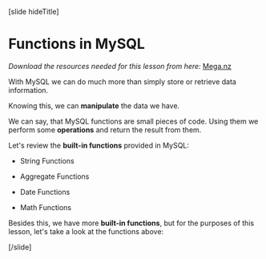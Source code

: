 [slide hideTitle]

# Functions in MySQL

*Download the resources needed for this lesson from here:* [Mega.nz](https://mega.nz/file/vcQiQZzT#sMm1P_74urMujZK-3cm1BA1lCMuOnEKdgqAlJpux8ws)

With MySQL we can do much more than simply store or retrieve data information.

Knowing this, we can **manipulate** the data we have.

We can say, that MySQL functions are small pieces of code. Using them we perform some **operations** and return the result from them.

Let's review the **built-in functions** provided in MySQL:

- String Functions

- Aggregate Functions

- Date Functions

- Math Functions

Besides this, we have more **built-in functions**, but for the purposes of this lesson, let's take a look at the functions above:

[/slide]